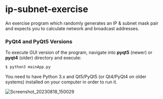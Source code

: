 # ip-subnet-exercise
An exercise program which randomly generates an IP &amp; subnet mask pair and expects you to calculate network and broadcast addresses.

### PyQt4 and PyQt5 Versions
To execute GUI version of the program, navigate into **pyqt5** (newer) or **pyqt4** (older) directory and execute:

```bash
$ python3 mainApp.py
```

You need to have Python 3.x and Qt5/PyQt5 (or Qt4/PyQt4 on older systems) installed on your computer in order to run it.

![Screenshot_20230818_150029](https://github.com/efeciftci/ip-subnet-exercise/assets/3438150/6f33cd03-1142-42a1-9c41-7390ec34ac77)
